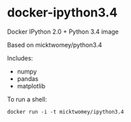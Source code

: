 docker-ipython3.4
=================

Docker IPython 2.0 + Python 3.4 image

Based on micktwomey/python3.4

Includes:

- numpy
- pandas
- matplotlib

To run a shell:

    docker run -i -t micktwomey/ipython3.4
